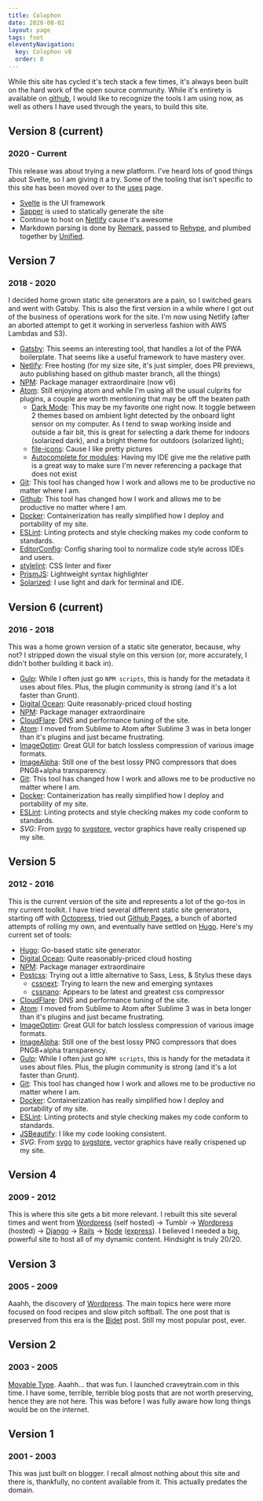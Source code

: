 ```yaml
---
title: Colophon
date: 2020-08-02
layout: page
tags: foot
eleventyNavigation:
  key: Colophon v8
  order: 0
---
```


While this site has cycled it's tech stack a few times, it's always been built on the hard work of the open source community. While it's entirety is available on [github](http://github.com/craveytrain/craveytrain.com), I would like to recognize the tools I am using now, as well as others I have used through the years, to build this site.

## Version 8 (current)

### 2020 - Current

This release was about trying a new platform. I've heard lots of good things about Svelte, so I am giving it a try. Some of the tooling that isn't specific to this site has been moved over to the [uses](/uses) page.

- [Svelte](https://svelte.dev) is the UI framework
- [Sapper](https://sapper.svelte.dev) is used to statically generate the site
- Continue to host on [Netlify](https://www.netlify.com/) cause it's awesome
- Markdown parsing is done by [Remark](https://remark.js.org), passed to [Rehype](https://github.com/rehypejs/rehype), and plumbed together by [Unified](https://unifiedjs.com).

## Version 7

### 2018 - 2020

I decided home grown static site generators are a pain, so I switched gears and went with Gatsby. This is also the first version in a while where I got out of the business of operations work for the site. I'm now using Netlify (after an aborted attempt to get it working in serverless fashion with AWS Lambdas and S3).

- [Gatsby](https://www.gatsbyjs.org/): This seems an interesting tool, that handles a lot of the PWA boilerplate. That seems like a useful framework to have mastery over.
- [Netlify](https://www.netlify.com/): Free hosting (for my size site, it's just simpler, does PR previews, auto publishing based on github master branch, all the things)
- [NPM](https://www.npmjs.com/): Package manager extraordinaire (now v6)
- [Atom](https://atom.io/): Still enjoying atom and while I'm using all the usual culprits for plugins, a couple are worth mentioning that may be off the beaten path
  - [Dark Mode](https://atom.io/packages/dark-mode): This may be my favorite one right now. It toggle between 2 themes based on ambient light detected by the onboard light sensor on my computer. As I tend to swap working inside and outside a fair bit, this is great for selecting a dark theme for indoors (solarized dark), and a bright theme for outdoors (solarized light);
  - [file-icons](https://atom.io/packages/file-icons): Cause I like pretty pictures
  - [Autocomplete for modules](https://atom.io/packages/autocomplete-modules): Having my IDE give me the relative path is a great way to make sure I'm never referencing a package that does not exist
- [Git](https://git-scm.com/): This tool has changed how I work and allows me to be productive no matter where I am.
- [Github](https://git-scm.com/): This tool has changed how I work and allows me to be productive no matter where I am.
- [Docker](https://github.com): Containerization has really simplified how I deploy and portability of my site.
- [ESLint](http://eslint.org/): Linting protects and style checking makes my code conform to standards.
- [EditorConfig](http://editorconfig.org/): Config sharing tool to normalize code style across IDEs and users.
- [stylelint](https://stylelint.io/): CSS linter and fixer
- [PrismJS](http://prismjs.com/): Lightweight syntax highlighter
- [Solarized](http://ethanschoonover.com/solarized): I use light and dark for terminal and IDE.

## Version 6 (current)

### 2016 - 2018

This was a home grown version of a static site generator, because, why not? I stripped down the visual style on this version (or, more accurately, I didn't bother building it back in).

- [Gulp](http://gulpjs.com/): While I often just go `NPM scripts`, this is handy for the metadata it uses about files. Plus, the plugin community is strong (and it's a lot faster than Grunt).
- [Digital Ocean](https://www.digitalocean.com/): Quite reasonably-priced cloud hosting
- [NPM](https://www.npmjs.com/): Package manager extraordinaire
- [CloudFlare](https://www.cloudflare.com/): DNS and performance tuning of the site.
- [Atom](https://atom.io/): I moved from Sublime to Atom after Sublime 3 was in beta longer than it's plugins and just became frustrating.
- [ImageOptim](https://imageoptim.com/mac): Great GUI for batch lossless compression of various image formats.
- [ImageAlpha](https://pngmini.com/): Still one of the best lossy PNG compressors that does PNG8+alpha transparency.
- [Git](https://git-scm.com/): This tool has changed how I work and allows me to be productive no matter where I am.
- [Docker](https://www.docker.com/): Containerization has really simplified how I deploy and portability of my site.
- [ESLint](http://eslint.org/): Linting protects and style checking makes my code conform to standards.
- _SVG_: From [svgo](https://github.com/svg/svgo) to [svgstore](https://github.com/w0rm/gulp-svgstore), vector graphics have really crispened up my site.

## Version 5

### 2012 - 2016

This is the current version of the site and represents a lot of the go-tos in my current toolkit. I have tried several different static site generators, starting off with [Octopress](http://octopress.org/), tried out [Github Pages](https://pages.github.com/), a bunch of aborted attempts of rolling my own, and eventually have settled on [Hugo](https://gohugo.io/). Here's my current set of tools:

- [Hugo](https://gohugo.io/): Go-based static site generator.
- [Digital Ocean](https://www.digitalocean.com/): Quite reasonably-priced cloud hosting
- [NPM](https://www.npmjs.com/): Package manager extraordinaire
- [Postcss](http://postcss.org/): Trying out a little alternative to Sass, Less, & Stylus these days
  - [cssnext](http://cssnext.io/): Trying to learn the new and emerging syntaxes
  - [cssnano](http://cssnano.co/): Appears to be latest and greatest css compressor
- [CloudFlare](https://www.cloudflare.com/): DNS and performance tuning of the site.
- [Atom](https://atom.io/): I moved from Sublime to Atom after Sublime 3 was in beta longer than it's plugins and just became frustrating.
- [ImageOptim](https://imageoptim.com/mac): Great GUI for batch lossless compression of various image formats.
- [ImageAlpha](https://pngmini.com/): Still one of the best lossy PNG compressors that does PNG8+alpha transparency.
- [Gulp](http://gulpjs.com/): While I often just go `NPM scripts`, this is handy for the metadata it uses about files. Plus, the plugin community is strong (and it's a lot faster than Grunt).
- [Git](https://git-scm.com/): This tool has changed how I work and allows me to be productive no matter where I am.
- [Docker](https://www.docker.com/): Containerization has really simplified how I deploy and portability of my site.
- [ESLint](http://eslint.org/): Linting protects and style checking makes my code conform to standards.
- [JSBeautify](https://github.com/beautify-web/js-beautify): I like my code looking consistent.
- _SVG_: From [svgo](https://github.com/svg/svgo) to [svgstore](https://github.com/w0rm/gulp-svgstore), vector graphics have really crispened up my site.

## Version 4

### 2009 - 2012

This is where this site gets a bit more relevant. I rebuilt this site several times and went from [Wordpress](https://wordpress.org/) (self hosted) -> Tumblr -> [Wordpress](https://wordpress.com/) (hosted) -> [Django](https://www.djangoproject.com/) -> [Rails](http://rubyonrails.org/) -> [Node](https://nodejs.org/en/) ([express](http://expressjs.com/)). I believed I needed a big, powerful site to host all of my dynamic content. Hindsight is truly 20/20.

## Version 3

### 2005 - 2009

Aaahh, the discovery of [Wordpress](https://wordpress.org/). The main topics here were more focused on food recipes and slow pitch softball. The one post that is preserved from this era is the [Bidet](/posts/bidet) post. Still my most popular post, ever.

## Version 2

### 2003 - 2005

[Movable Type](https://movabletype.org/). Aaahh... that was fun. I launched craveytrain.com in this time. I have some, terrible, terrible blog posts that are not worth preserving, hence they are not here. This was before I was fully aware how long things would be on the internet.

## Version 1

### 2001 - 2003

This was just built on blogger. I recall almost nothing about this site and there is, thankfully, no content available from it. This actually predates the domain.
